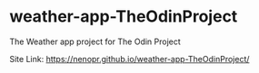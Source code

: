 # weather-app-TheOdinProject
The Weather app project for The Odin Project

Site Link: https://nenopr.github.io/weather-app-TheOdinProject/
